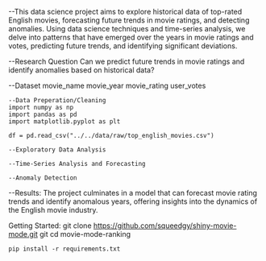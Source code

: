 --This data science project aims to explore historical data of top-rated English movies, forecasting future trends in movie ratings, and detecting anomalies. Using data science techniques and time-series analysis, we delve into patterns that have emerged over the years in movie ratings and votes, predicting future trends, and identifying significant deviations.

--Research Question
    Can we predict future trends in movie ratings and identify anomalies based on historical data?

--Dataset
    movie_name
    movie_year
    movie_rating
    user_votes

    --Data Preperation/Cleaning
    import numpy as np
    import pandas as pd
    import matplotlib.pyplot as plt

    df = pd.read_csv("../../data/raw/top_english_movies.csv")

    --Exploratory Data Analysis

    --Time-Series Analysis and Forecasting

    --Anomaly Detection

--Results:
    The project culminates in a model that can forecast movie rating trends and identify anomalous years, offering insights into the dynamics of the English movie industry.

Getting Started:
    git clone https://github.com/squeedgy/shiny-movie-mode.git
    git cd movie-mode-ranking

    pip install -r requirements.txt


